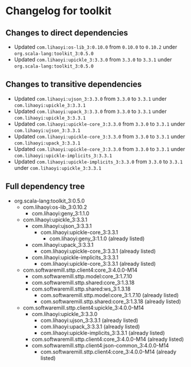 # Changelog for toolkit

## Changes to direct dependencies
 - Updated `com.lihaoyi:os-lib_3:0.10.0` from `0.10.0` to `0.10.2` under `org.scala-lang:toolkit_3:0.5.0`
 - Updated `com.lihaoyi:upickle_3:3.3.0` from `3.3.0` to `3.3.1` under `org.scala-lang:toolkit_3:0.5.0`

## Changes to transitive dependencies
 - Updated `com.lihaoyi:ujson_3:3.3.0` from `3.3.0` to `3.3.1` under `com.lihaoyi:upickle_3:3.3.1`
 - Updated `com.lihaoyi:upack_3:3.3.0` from `3.3.0` to `3.3.1` under `com.lihaoyi:upickle_3:3.3.1`
 - Updated `com.lihaoyi:upickle-core_3:3.3.0` from `3.3.0` to `3.3.1` under `com.lihaoyi:ujson_3:3.3.1`
 - Updated `com.lihaoyi:upickle-core_3:3.3.0` from `3.3.0` to `3.3.1` under `com.lihaoyi:upack_3:3.3.1`
 - Updated `com.lihaoyi:upickle-core_3:3.3.0` from `3.3.0` to `3.3.1` under `com.lihaoyi:upickle-implicits_3:3.3.1`
 - Updated `com.lihaoyi:upickle-implicits_3:3.3.0` from `3.3.0` to `3.3.1` under `com.lihaoyi:upickle_3:3.3.1`

## Full dependency tree

 - org.scala-lang:toolkit_3:0.5.0
   - com.lihaoyi:os-lib_3:0.10.2
     - com.lihaoyi:geny_3:1.1.0
   - com.lihaoyi:upickle_3:3.3.1
     - com.lihaoyi:ujson_3:3.3.1
       - com.lihaoyi:upickle-core_3:3.3.1
         - com.lihaoyi:geny_3:1.1.0 (already listed)
     - com.lihaoyi:upack_3:3.3.1
       - com.lihaoyi:upickle-core_3:3.3.1 (already listed)
     - com.lihaoyi:upickle-implicits_3:3.3.1
       - com.lihaoyi:upickle-core_3:3.3.1 (already listed)
   - com.softwaremill.sttp.client4:core_3:4.0.0-M14
     - com.softwaremill.sttp.model:core_3:1.7.10
     - com.softwaremill.sttp.shared:core_3:1.3.18
     - com.softwaremill.sttp.shared:ws_3:1.3.18
       - com.softwaremill.sttp.model:core_3:1.7.10 (already listed)
       - com.softwaremill.sttp.shared:core_3:1.3.18 (already listed)
   - com.softwaremill.sttp.client4:upickle_3:4.0.0-M14
     - com.lihaoyi:upickle_3:3.3.0
       - com.lihaoyi:ujson_3:3.3.1 (already listed)
       - com.lihaoyi:upack_3:3.3.1 (already listed)
       - com.lihaoyi:upickle-implicits_3:3.3.1 (already listed)
     - com.softwaremill.sttp.client4:core_3:4.0.0-M14 (already listed)
     - com.softwaremill.sttp.client4:json-common_3:4.0.0-M14
       - com.softwaremill.sttp.client4:core_3:4.0.0-M14 (already listed)
